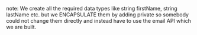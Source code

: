 note: We create all the required data types like string firstName, string 
lastName etc. but we ENCAPSULATE them by adding private so somebody 
could not change them directly and instead have to use the email API 
which we are built.